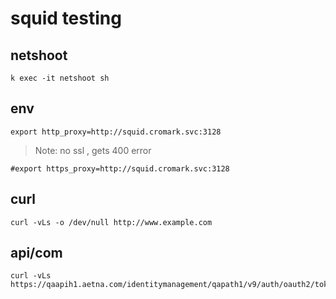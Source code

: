 # squid testing

## netshoot

```
k exec -it netshoot sh
```

## env

```
export http_proxy=http://squid.cromark.svc:3128
```


> Note:  no ssl , gets 400 error

```
#export https_proxy=http://squid.cromark.svc:3128
```

## curl

```
curl -vLs -o /dev/null http://www.example.com
```

## api/com

```
curl -vLs https://qaapih1.aetna.com/identitymanagement/qapath1/v9/auth/oauth2/token
```